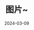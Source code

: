 ---
date: 2024-03-09
# date: 2023-01-12
# featured_image: milli-2l0CWTpcChI-unsplash.jpg
title: 图片~
# featured: true
# private: true
# description: 简介
---